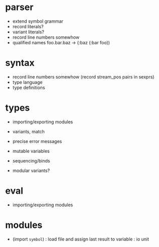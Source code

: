 

# parser

- extend symbol grammar
- record literals?
- variant literals?
- record line numbers somewhow
- qualified names foo.bar.baz -> (:baz (:bar foo))

# syntax

- record line numbers somewhow (record stream_pos pairs in sexprs)
- type language
- type definitions

# types

- importing/exporting modules
- variants, match
- precise error messages
- mutable variables
- sequencing/binds

- modular variants?

# eval

- importing/exporting modules


# modules

- (import `symbol`) : load file and assign last result to variable
  : io unit
  
